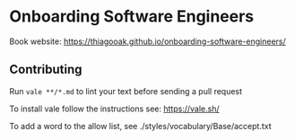 # Onboarding Software Engineers

Book website:
https://thiagooak.github.io/onboarding-software-engineers/

## Contributing

Run `vale **/*.md` to lint your text before sending a pull request

To install vale follow the instructions see:
https://vale.sh/

To add a word to the allow list, see ./styles/vocabulary/Base/accept.txt